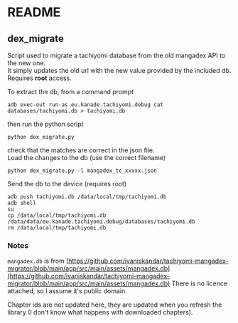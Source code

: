 # README

## dex_migrate

Script used to migrate a tachiyomi database from the old mangadex API to the new one.  
It simply updates the old url with the new value provided by the included db.  
Requires **root** access.  

To extract the db, from a command prompt

```(bash)
adb exec-out run-as eu.kanade.tachiyomi.debug cat databases/tachiyomi.db > tachiyomi.db
```

then run the python script

```(bash)
python dex_migrate.py
```

check that the matches are correct in the json file.  
Load the changes to the db (use the correct filename)

```(bash)
python dex_migrate.py -l mangadex_tc_xxxxx.json
```

Send the db to the device (requires root)

```(bash)
adb push tachiyomi.db /data/local/tmp/tachiyomi.db
adb shell
su
cp /data/local/tmp/tachiyomi.db /data/data/eu.kanade.tachiyomi.debug/databases/tachiyomi.db
rm /data/local/tmp/tachiyomi.db
```

### Notes

```mangadex.db``` is from [https://github.com/ivaniskandar/tachiyomi-mangadex-migrator/blob/main/app/src/main/assets/mangadex.db](https://github.com/ivaniskandar/tachiyomi-mangadex-migrator/blob/main/app/src/main/assets/mangadex.db)
There is no licence attached, so I assume it's public domain.

Chapter ids are not updated here, they are updated when you refresh the library (I don't know what happens with downloaded chapters).
